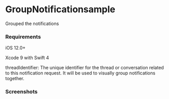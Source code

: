 # GroupNotificationsample
Grouped the notifications


### Requirements

iOS 12.0+

Xcode 9 with Swift 4

threadIdentifier: The unique identifier for the thread or conversation related to this notification request. It will be used to visually group notifications together.


### Screenshots

